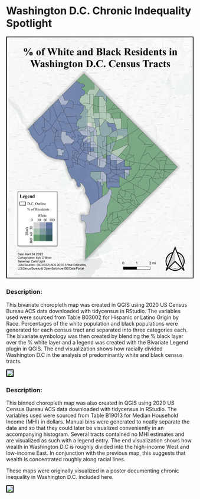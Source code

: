 # Washington D.C. Chronic Indequality Spotlight

<img style="border:2px solid black;" src="FinalRaceMap-1.png?raw=true"/>

### Description:
This bivariate choropleth map was created in QGIS using 2020 US Census Bureau ACS data downloaded with tidycensus in RStudio. The variables used were sourced from Table B03002 for Hispanic or Latino Origin by Race. Percentages of the white population and black populations were generated for each census tract and separated into three categories each. The bivariate symbology was then created by blending the % black layer over the % white layer and a legend was created with the Bivariate Legend plugin in QGIS. The end visualization shows how racially divided Washington D.C in the analysis of predominantly white and black census tracts. 

<img style="border:2px solid black;" src="FinalMHIMap-1.png?raw=true"/>

### Description:
This binned choropleth map was also created in QGIS using 2020 US Census Bureau ACS data downloaded with tidycensus in RStudio. The variables used were sourced from Table B19013 for Median Household Income (MHI) in dollars. Manual bins were generated to neatly separate the data and so that they could later be visualized conveniently in an accompanying histogram. Several tracts contained no MHI estimates and are visualized as such with a legend entry. The end visualization shows how wealth in Washington D.C is roughly divided into the high-income West and low-income East. In conjunction with the previous map, this suggests that wealth is concentrated roughly along racial lines. 

These maps were originally visualized in a poster documenting chronic inequality in Washington D.C. included here.

<img style="border:2px solid black;" src="/Project383/Project2_383-1.png?raw=true"/>
